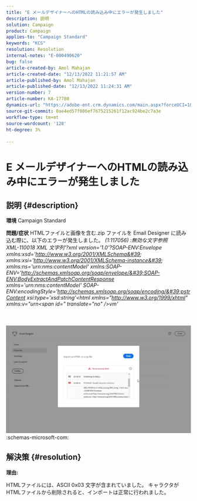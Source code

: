 ```yaml
---
title: "E メールデザイナーへのHTMLの読み込み中にエラーが発生しました"
description: 説明
solution: Campaign
product: Campaign
applies-to: "Campaign Standard"
keywords: "KCS"
resolution: Resolution
internal-notes: "E-000490620"
bug: false
article-created-by: Amol Mahajan
article-created-date: "12/13/2022 11:21:57 AM"
article-published-by: Amol Mahajan
article-published-date: "12/13/2022 11:24:31 AM"
version-number: 7
article-number: KA-17780
dynamics-url: "https://adobe-ent.crm.dynamics.com/main.aspx?forceUCI=1&pagetype=entityrecord&etn=knowledgearticle&id=ec705a59-d87a-ed11-81ac-6045bd006239"
source-git-commit: 0ae4ed57f086ef7675215261f12ac924be2c7a3e
workflow-type: tm+mt
source-wordcount: '128'
ht-degree: 3%

---
```


# E メールデザイナーへのHTMLの読み込み中にエラーが発生しました

## 説明 {#description}

<b>環境</b>
Campaign Standard


<b>問題/症状</b>
HTMLファイルと画像を含む.zip ファイルを Email Designer に読み込む際に、以下のエラーが発生しました。
*(1:117056) :無効な文字参照
<br>XML-110018 XML 文字列&#39;?xml version=&#39;1.0&#39;?SOAP-ENV:Envelope xmlns:xsd=&#39;http://www.w3.org/2001/XMLSchema&#39; xmlns:xsi=&#39;http://www.w3.org/2001/XMLSchema-instance&#39; xmlns:ns=&#39;urn:nms:contentModel&#39; xmlns:SOAP-ENV=&#39;http://schemas.xmlsoap.org/soap/envelope/&#39;SOAP-ENV:BodyExtractAndPatchContentResponse xmlns=&#39;urn:nms:contentModel&#39; SOAP-ENV:encodingStyle=&#39;http://schemas.xmlsoap.org/soap/encoding/&#39;pstrContent xsi:type=&#39;xsd:string&#39;&lt;html xmlns=&quot;http://www.w3.org/1999/xhtml&quot; xmlns:v=&quot;urn&lt;span id=&quot; translate=&quot;no&quot; />vm&#39;*<br><br> <br><br>![](assets/___ed705a59-d87a-ed11-81ac-6045bd006239___.jpeg)<br>:schemas-microsoft-com:

## 解決策 {#resolution}


<b>理由:</b>

HTMLファイルには、ASCII 0x03 文字が含まれていました。 キャラクタがHTMLファイルから削除されると、インポートは正常に行われました。
